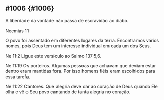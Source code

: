 ## #1006 {#1006}

A liberdade da vontade não passa de escravidão ao diabo.

Neemias 11

O povo foi assentado em diferentes lugares da terra. Encontramos vários nomes, pois Deus tem um interesse individual em cada um dos Seus.

Ne 11:2 Ligue este versículo ao Salmo 137:5,6.

Ne 11:19 Os porteiros. Algumas pessoas que achavam que deviam estar dentro eram mantidas fora. Por isso homens fiéis eram escolhidos para essa tarefa.

Ne 11:22 Cantores. Que alegria deve dar ao coração de Deus quando Ele olha e vê o Seu povo cantando de tanta alegria no coração.
